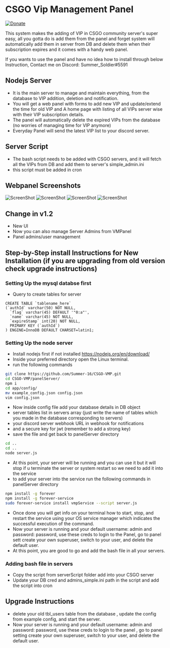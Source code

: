 # CSGO Vip Management Panel
[![Donate](https://img.shields.io/badge/Donate-PayPal-green.svg)](https://www.paypal.me/Shivam169)  

This system makes the adding of VIP in CSGO community server's super easy, all you gotta do is add them from the panel and forget system will automatically add them in server from DB and delete them when their subscription expires and it comes with a handy web panel.

If you wants to use the panel and have no idea how to install through below Instruction, Contact me on Discord: Summer_Soldier#5591

## Nodejs Server
- It is the main server to manage and maintain everything, from the database to VIP addition, deletion and notification.
- You will get a web panel with forms to add new VIP and update/extend the time for old VIP and A home page with listing of all VIPs server wise with their VIP subscription details.
- The panel will automatically delete the expired VIPs from the database (no worries of managing time for VIP anymore)
- Everyday Panel will send the latest VIP list to your discord server.
 

## Server Script
- The bash script needs to be added with CSGO servers, and it will fetch all the VIPs from DB and add them to server's simple_admin.ini 
- this script must be added in cron

## Webpanel Screenshots
![ScreenShot](https://github.com/Summer-16/CSGO-VMP/blob/master/screenshots/VMP1_SS.png)
![ScreenShot](https://github.com/Summer-16/CSGO-VMP/blob/master/screenshots/VMP2_SS.png)
![ScreenShot](https://github.com/Summer-16/CSGO-VMP/blob/master/screenshots/VMP3_SS.png)
![ScreenShot](https://github.com/Summer-16/CSGO-VMP/blob/master/screenshots/VMP4_SS.png)

## Change in v1.2
- New UI
- Now you can also manage Server Admins from VMPanel
- Panel admins/user management

## Step-by-Step install Instructions for New Installation (if you are upgrading from old version check upgrade instructions)
### Setting Up the mysql databse first
- Query to create tables for server
```mysql
CREATE TABLE `tablename_here`
(`authId` varchar(50) NOT NULL,
  `flag` varchar(45) DEFAULT '"0:a"',
  `name` varchar(45) NOT NULL,
  `expireStamp` int(20) NOT NULL,
  PRIMARY KEY (`authId`)
) ENGINE=InnoDB DEFAULT CHARSET=latin1;
```

### Setting Up the node server
- Install nodejs first if not installed https://nodejs.org/en/download/
- Inside your preferred directory open the Linux terminal.
- run the following commands
```bash
git clone https://github.com/Summer-16/CSGO-VMP.git
cd CSGO-VMP/panelServer/
npm i
cd app/config/
mv example_config.json config.json
vim config.json
```
- Now inside config file add your database details in DB object
- server tables list in servers array (just write the name of tables which you made in the database corresponding to servers)
- your discord server webhook URL in webhook for notifications
- and a secure key for jwt (remember to add a strong key)
- save the file and get back to panelServer directory
```bash
cd ..
cd ..
node server.js
```
- At this point, your server will be running and you can use it but it will stop if u terminate the server or system restart so we need to add it into the service
- to add your server into the service run the following commands in panelServer directory
```bash
npm install -g forever
npm install -g forever-service
sudo forever-service install vmpService --script server.js
```
- Once done you will get info on your terminal how to start, stop, and restart the service using your OS service manager which indicates the successful execution of the command.
- Now your server is running and your default username: admin and password: password, use these creds to login to the Panel, go to panel sett create your own superuser, switch to your user, and delete the default user.
- At this point, you are good to go and add the bash file in all your servers.

### Adding bash file in servers
- Copy the script from serverScript folder add into your CSGO server 
- Update your DB cred and admins_simple.ini path in the script and add the script into cron

## Upgrade Instructions
- delete your old tbl_users table from the database , update the config from example config, and start the server.
- Now your server is running and your default username: admin and password: password, use these creds to login to the panel , go to panel setting create your own superuser, switch to your user, and delete the default user.